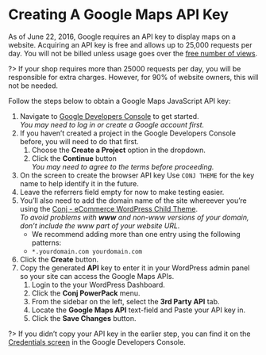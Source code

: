 # Creating A Google Maps API Key

As of June 22, 2016, Google requires an API key to display maps on a website. Acquiring an API key is free and allows up to 25,000 requests per day. You will not be billed unless usage goes over the [free number of views](https://cloud.google.com/maps-platform/).

?> If your shop requires more than 25000 requests per day, you will be responsible for extra charges. However, for 90% of website owners, this will not be needed.

Follow the steps below to obtain a Google Maps JavaScript API key:

1. Navigate to [Google Developers Console](https://console.developers.google.com/flows/enableapi?apiid=maps_backend,static_maps_backend,geocoding_backend,maps_embed_backend,places_backend,geolocation,timezone_backend&keyType=CLIENT_SIDE&reusekey=true) to get started.<br/>*You may need to log in or create a Google account first.*
2. If you haven’t created a project in the Google Developers Console before, you will need to do that first.
   1. Choose the **Create a Project** option in the dropdown.
   2. Click the **Continue** button<br/>*You may need to agree to the terms before proceeding.*
3. On the screen to create the browser API key Use `CONJ THEME` for the key name to help identify it in the future.
4. Leave the referrers field empty for now to make testing easier.
5. You’ll also need to add the domain name of the site whereever you’re using the [Conj - eCommerce WordPress Child Theme](https://themeforest.net/item/conj-ecommerce-wordpress-theme/21935639?ref=mypreview).<br/>*To avoid problems with **www** and non-www versions of your domain, don’t include the www part of your website URL.*
   * We recommend adding more than one entry using the following patterns:
   * `*.yourdomain.com
      yourdomain.com`
6. Click the **Create** button.
7. Copy the generated **API** key to enter it in your WordPress admin panel so your site can access the Google Maps APIs.
   1. Login to the your WordPress Dashboard.
   2. Click the **Conj PowerPack** menu.
   3. From the sidebar on the left, select the **3rd Party API** tab.
   4. Locate the **Google Maps API** text-field and Paste your API key in.
   5. Click the **Save Changes** button.

?> If you didn’t copy your API key in the earlier step, you can find it on the [Credentials screen](https://console.developers.google.com/apis/credentials) in the Google Developers Console.
